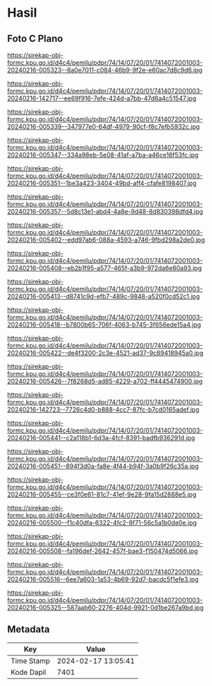# Hasil

## Foto C Plano

https://sirekap-obj-formc.kpu.go.id/d4c4/pemilu/pdpr/74/14/07/20/01/7414072001003-20240216-005323--8a0e7011-c084-46b9-9f2e-e60ac7d8c9d6.jpg

https://sirekap-obj-formc.kpu.go.id/d4c4/pemilu/pdpr/74/14/07/20/01/7414072001003-20240216-142717--ee69f916-7efe-424d-a7bb-47d6a4c51547.jpg

https://sirekap-obj-formc.kpu.go.id/d4c4/pemilu/pdpr/74/14/07/20/01/7414072001003-20240216-005339--347977e0-64df-4979-90cf-f8c7efb5932c.jpg

https://sirekap-obj-formc.kpu.go.id/d4c4/pemilu/pdpr/74/14/07/20/01/7414072001003-20240216-005347--334a98eb-5e08-41af-a7ba-a46ce16f53fc.jpg

https://sirekap-obj-formc.kpu.go.id/d4c4/pemilu/pdpr/74/14/07/20/01/7414072001003-20240216-005351--1be3a423-3404-49bd-aff4-cfafe8198407.jpg

https://sirekap-obj-formc.kpu.go.id/d4c4/pemilu/pdpr/74/14/07/20/01/7414072001003-20240216-005357--5d8c13e1-abd4-4a8e-9d48-8d830398dfd4.jpg

https://sirekap-obj-formc.kpu.go.id/d4c4/pemilu/pdpr/74/14/07/20/01/7414072001003-20240216-005402--edd97ab6-088a-4593-a746-9fbd298a2de0.jpg

https://sirekap-obj-formc.kpu.go.id/d4c4/pemilu/pdpr/74/14/07/20/01/7414072001003-20240216-005408--eb2b1f95-a577-465f-a3b9-972da6e80a93.jpg

https://sirekap-obj-formc.kpu.go.id/d4c4/pemilu/pdpr/74/14/07/20/01/7414072001003-20240216-005413--d8741c9d-efb7-489c-9848-a520f0cd52c1.jpg

https://sirekap-obj-formc.kpu.go.id/d4c4/pemilu/pdpr/74/14/07/20/01/7414072001003-20240216-005418--b7800b65-706f-4063-b745-3f656ede15a4.jpg

https://sirekap-obj-formc.kpu.go.id/d4c4/pemilu/pdpr/74/14/07/20/01/7414072001003-20240216-005422--de4f3200-2c3e-4521-ad37-9c89418945a0.jpg

https://sirekap-obj-formc.kpu.go.id/d4c4/pemilu/pdpr/74/14/07/20/01/7414072001003-20240216-005426--7f8268d5-ad85-4229-a702-ff4445474900.jpg

https://sirekap-obj-formc.kpu.go.id/d4c4/pemilu/pdpr/74/14/07/20/01/7414072001003-20240216-142723--7726c4d0-b888-4cc7-87fc-b7cd0165adef.jpg

https://sirekap-obj-formc.kpu.go.id/d4c4/pemilu/pdpr/74/14/07/20/01/7414072001003-20240216-005441--c2a118b1-6d3a-4fcf-8391-badfb936291d.jpg

https://sirekap-obj-formc.kpu.go.id/d4c4/pemilu/pdpr/74/14/07/20/01/7414072001003-20240216-005451--894f3d0a-fa8e-4f44-b94f-3a0b9f26c35a.jpg

https://sirekap-obj-formc.kpu.go.id/d4c4/pemilu/pdpr/74/14/07/20/01/7414072001003-20240216-005455--ce3f0e61-81c7-41ef-9e28-9fa15d2888e5.jpg

https://sirekap-obj-formc.kpu.go.id/d4c4/pemilu/pdpr/74/14/07/20/01/7414072001003-20240216-005500--f1c40dfa-6322-4fc2-8f71-56c5a1b0de0e.jpg

https://sirekap-obj-formc.kpu.go.id/d4c4/pemilu/pdpr/74/14/07/20/01/7414072001003-20240216-005508--fa196def-2642-457f-bae3-f150474d5066.jpg

https://sirekap-obj-formc.kpu.go.id/d4c4/pemilu/pdpr/74/14/07/20/01/7414072001003-20240216-005516--6ee7a603-1a53-4b69-92d7-bacdc5f1efe3.jpg

https://sirekap-obj-formc.kpu.go.id/d4c4/pemilu/pdpr/74/14/07/20/01/7414072001003-20240216-005325--587aab60-2276-404d-9921-0d1be267a9bd.jpg


## Metadata

| Key        | Value               |
| ---------- | ------------------- |
| Time Stamp | 2024-02-17 13:05:41 |
| Kode Dapil | 7401                |



